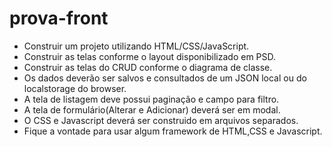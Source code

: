 # prova-front

- Construir um projeto utilizando HTML/CSS/JavaScript.
- Construir as telas conforme o layout disponibilizado em PSD.
- Construir as telas do CRUD conforme o diagrama de classe.
- Os dados deverão ser salvos e consultados de um JSON local ou do localstorage do browser.
- A tela de listagem deve possui paginação e campo para filtro.
- A tela de formulário(Alterar e Adicionar) deverá ser em modal.
- O CSS e Javascript deverá ser construido em arquivos separados.
- Fique a vontade para usar algum framework de HTML,CSS e Javascript.

